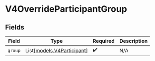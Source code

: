 # V4OverrideParticipantGroup


## Fields

| Field                                                    | Type                                                     | Required                                                 | Description                                              |
| -------------------------------------------------------- | -------------------------------------------------------- | -------------------------------------------------------- | -------------------------------------------------------- |
| `group`                                                  | List[[models.V4Participant](../models/v4participant.md)] | :heavy_check_mark:                                       | N/A                                                      |
